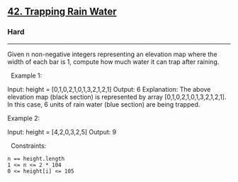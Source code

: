 <h2><a href="https://leetcode.com/problems/trapping-rain-water/">42. Trapping Rain Water</a></h2><h3>Hard</h3><hr>Given n non-negative integers representing an elevation map where the width of each bar is 1, compute how much water it can trap after raining.

 
Example 1:

Input: height = [0,1,0,2,1,0,1,3,2,1,2,1]
Output: 6
Explanation: The above elevation map (black section) is represented by array [0,1,0,2,1,0,1,3,2,1,2,1]. In this case, 6 units of rain water (blue section) are being trapped.


Example 2:

Input: height = [4,2,0,3,2,5]
Output: 9


 
Constraints:


	n == height.length
	1 <= n <= 2 * 104
	0 <= height[i] <= 105

